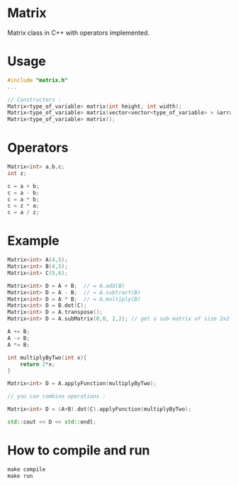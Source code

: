 # Matrix

Matrix class in C++ with operators implemented.

# Usage

```c++
#include "matrix.h"
...

// Constructors :
Matrix<type_of_variable> matrix(int height, int width);
Matrix<type_of_variable> matrix(vector<vector<type_of_variable> > &array);
Matrix<type_of_variable> matrix();
```

# Operators

```c++
Matrix<int> a,b,c;
int z;

c = a + b;
c = a - b;
c = a * b;
c = z * a;
c = a / z;
```

# Example

```c++
Matrix<int> A(4,5);
Matrix<int> B(4,5);
Matrix<int> C(5,6);

Matrix<int> D = A + B;  // = A.add(B)
Matrix<int> D = A - B;  // = A.subtract(B)
Matrix<int> D = A * B;  // = A.multiply(B)
Matrix<int> D = B.dot(C);
Matrix<int> D = A.transpose();
Matrix<int> D = A.subMatrix(0,0, 2,2); // get a sub matrix of size 2x2 from coordinates 0;0 in A

A += B;
A -= B;
A *= B;

int multiplyByTwo(int x){
    return 2*x;
}

Matrix<int> D = A.applyFunction(multiplyByTwo);

// you can combine operations :

Matrix<int> D = (A+B).dot(C).applyFunction(multiplyByTwo);

std::cout << D << std::endl;
```

# How to compile and run
```makefile
make compile
make run
```
